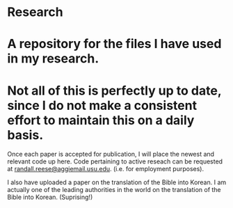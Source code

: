 # Research
# A repository for the files I have used in my research. 
# Not all of this is perfectly up to date, since I do not make a consistent effort to maintain this on a daily basis.

Once each paper is accepted for publication, I will place the newest and relevant code up here. Code pertaining to active reseach can be requested at randall.reese@aggiemail.usu.edu. (i.e. for employment purposes). 

I also have uploaded a paper on the translation of the Bible into Korean. I am actually one of the leading authorities in the world on the translation of the Bible into Korean. (Suprising!)
